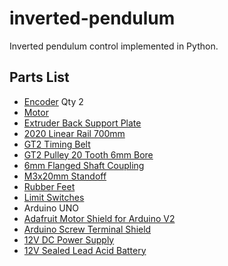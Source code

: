 # inverted-pendulum

Inverted pendulum control implemented in Python.

## Parts List

- [Encoder](https://www.amazon.com/gp/product/B00UTIFCVA) Qty 2
- [Motor](https://www.amazon.com/uxcell-550RPM-Electric-Reduction-Centric/dp/B01KTZXZDE)
- [Extruder Back Support Plate](https://www.amazon.com/Creality-Original-Extruder-Support-3D/dp/B07KXQPB29)
- [2020 Linear Rail 700mm](https://www.amazon.com/Iverntech-European-Standard-Anodized-Extrusion/dp/B07GRL7FHJ/)
- [GT2 Timing Belt](https://www.amazon.com/Mercurry-Meters-timing-Rostock-GT2-6mm/dp/B071K8HYB4)
- [GT2 Pulley 20 Tooth 6mm Bore](https://www.amazon.com/gp/product/B07CXR7SFL)
- [6mm Flanged Shaft Coupling](https://www.amazon.com/HJ-Garden-Coupling-Hardness-Connection/dp/B07JCQ32T6)
- [M3x20mm Standoff](https://www.amazon.com/HobbyPark-Aluminum-M3x20mm-Standoff-Female-Female/dp/B071X49WPX)
- [Rubber Feet](https://www.amazon.com/gp/product/B073WMSQ21)
- [Limit Switches](https://www.amazon.com/gp/product/B076GM7JQP/)
- Arduino UNO
- [Adafruit Motor Shield for Arduino V2](https://www.adafruit.com/product/1438)
- [Arduino Screw Terminal Shield](https://www.amazon.com/gp/product/B07HF2DD7T)
- [12V DC Power Supply](https://www.amazon.com/gp/product/B073QTNF9F)
- [12V Sealed Lead Acid Battery](https://www.amazon.com/gp/product/B00A82A4N8/)
